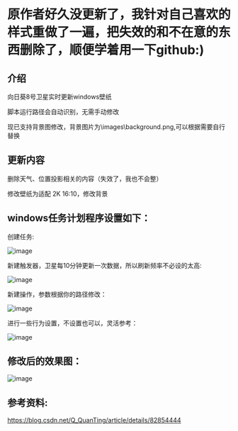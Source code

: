 # 原作者好久没更新了，我针对自己喜欢的样式重做了一遍，把失效的和不在意的东西删除了，顺便学着用一下github:)

## 介绍
向日葵8号卫星实时更新windows壁纸

脚本运行路径会自动识别，无需手动修改

现已支持背景图修改，背景图片为\images\background.png,可以根据需要自行替换

## **更新内容**
删除天气、位置投影相关的内容（失效了，我也不会整）

修改壁纸为适配 2K 16:10，修改背景

## windows任务计划程序设置如下：

创建任务:

![image](https://github.com/luzheminlulu/himawari8_background/blob/master/images/1.png)

新建触发器，卫星每10分钟更新一次数据，所以刷新频率不必设的太高:

![image](https://github.com/luzheminlulu/himawari8_background/blob/master/images/2.png)

新建操作，参数根据你的路径修改：

![image](https://github.com/luzheminlulu/himawari8_background/blob/master/images/3.png)

进行一些行为设置，不设置也可以，灵活参考：

![image](https://github.com/luzheminlulu/himawari8_background/blob/master/images/4.png)


## 修改后的效果图：

![image](https://github.com/luzheminlulu/himawari8_background/blob/master/images/5.png)


## 参考资料:

https://blog.csdn.net/Q_QuanTing/article/details/82854444
